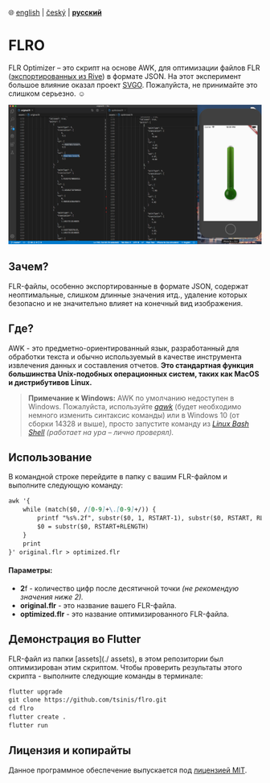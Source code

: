 :globe_with_meridians:  [english](README.md)    |   [český](README.cz.md)    |   **<u>русский</u>**

# FLRO

FLR Optimizer – это скрипт на основе AWK, для оптимизации файлов FLR ([экспортированных из Rive](https://rive.app)) в формате JSON. На этот эксперимент большое влияние оказал проект [SVGO](https://github.com/svg/svgo/blob/master/README.ru.md). Пожалуйста, не принимайте это слишком серьезно. :relaxed:

![Снимок экрана](screenshot.png)

## Зачем?
FLR-файлы, особенно экспортированные в формате JSON, содержат неоптимальные, слишком длинные значения итд., удаление которых безопасно и не значителъно влияет на конечный вид изображения.

## Где?
AWK - это предметно-ориентированный язык, разработанный для обработки текста и обычно используемый в качестве инструмента извлечения данных и составления отчетов. **Это стандартная функция большинства Unix-подобных операционных систем, таких как MacOS и дистрибутивов Linux.**
> **Примечание к Windows:** AWK по умолчанию недоступен в Windows. Пожалуйста, используйте [*gawk*](http://gnuwin32.sourceforge.net/packages/gawk.htm) (будет необходимо немного изменить синтаксис команды) или в Windows 10 (от сборки 14328 и выше), просто запустите команду из [*Linux Bash Shell*](https://docs.microsoft.com/ru-ru/windows/wsl/install-win10) *(работает на ура – лично проверял).*

## Использование

В командной строке перейдите в папку с вашим FLR-файлом и выполните следующую команду:
````markdown
awk '{
    while (match($0, /[0-9]+\.[0-9]+/)) {
        printf "%s%.2f", substr($0, 1, RSTART-1), substr($0, RSTART, RLENGTH)
        $0 = substr($0, RSTART+RLENGTH)
    }
    print
}' original.flr > optimized.flr
````
#### Параметры:
* **2**f - количество цифр после десятичной точки *(не рекомендую значения ниже 2).*
* **original.flr** - это название вашего FLR-файла.
* **optimized.flr** - это название оптимизированного FLR-файла.

## Демонстрация во Flutter
FLR-файл из папки [assets](./ assets), в этом репозитории был оптимизирован этим скриптом. Чтобы проверить результаты этого скрипта - выполните следующие команды в терминале:
````markdown
flutter upgrade
git clone https://github.com/tsinis/flro.git
cd flro
flutter create .
flutter run
````

## Лицензия и копирайты
Данное программное обеспечение выпускается под [лицензией MIT](./LICENSE).
